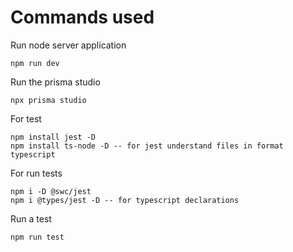 # Commands used
Run node server application
```
npm run dev
```
Run the prisma studio
```
npx prisma studio
```
For test
```
npm install jest -D
npm install ts-node -D -- for jest understand files in format typescript
```
For run tests
```
npm i -D @swc/jest
npm i @types/jest -D -- for typescript declarations
```
Run a test
```
npm run test
```